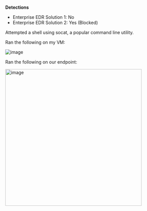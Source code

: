 **Detections**
* Enterprise EDR Solution 1: No
* Enterprise EDR Solution 2: Yes (Blocked)

Attempted a shell using socat, a popular command line utility.

Ran the following on my VM:

![image](https://github.com/lawrence737/EDR-YARA-Testing/assets/82233556/7fa84419-4f96-46f9-9c73-ed0d09dfb1eb)

Ran the following on our endpoint:

<img width="430" alt="image" src="https://github.com/lawrence737/EDR-YARA-Testing/assets/82233556/859a91c0-6244-41ac-8d40-a9f42d64ddb4">
